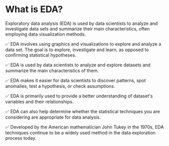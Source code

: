 # What is EDA?

Exploratory data analysis (EDA) is used by data scientists to analyze and investigate data sets and summarize their main characteristics, often employing data visualization methods.&#x20;

✅️ EDA involves using graphics and visualizations to explore and analyze a data set. The goal is to explore, investigate and learn, as opposed to confirming statistical hypotheses.

✅️ EDA is used by data scientists to analyze and explore datasets and summarize the main characteristics of them.

✅️ EDA makes it easier for data scientists to discover patterns, spot anomalies, test a hypothesis, or check assumptions.

✅️ EDA is primarily used to provide a better understanding of dataset's variables and their relationships.

✅️ EDA can also help determine whether the statistical techniques you are considering are appropriate for data analysis.

✅️ Developed by the American mathematician John Tukey in the 1970s, EDA techniques continue to be a widely used method in the data exploration process today.
